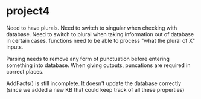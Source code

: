 project4
========
Need to have plurals.
Need to switch to singular when checking with database.
Need to switch to plural when taking information out of database in certain cases.
functions need to be able to process "what the plural of X" inputs.

Parsing needs to remove any form of punctuation before entering something into database.
When giving outputs, puncations are required in correct places.

AddFacts() is still incomplete.  It doesn't update the database correctly (since we added a new KB that could keep track of all these properties)
